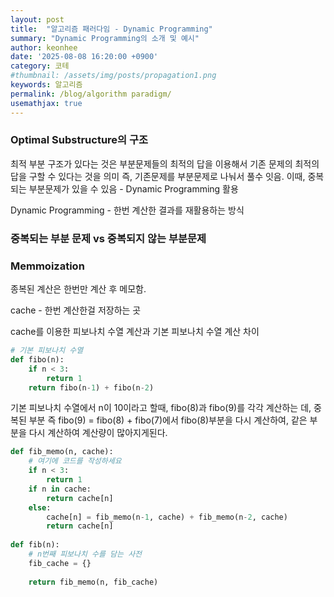 ```yaml
---
layout: post
title:  "알고리즘 패러다임 - Dynamic Programming"
summary: "Dynamic Programming의 소개 및 예시"
author: keonhee
date: '2025-08-08 16:20:00 +0900'
category: 코테
#thumbnail: /assets/img/posts/propagation1.png
keywords: 알고리즘
permalink: /blog/algorithm paradigm/
usemathjax: true
---
```


### Optimal Substructure의 구조

최적 부분 구조가 있다는 것은 부분문제들의 최적의 답을 이용해서 기존 문제의 최적의 답을 구할 수 있다는 것을 의미
즉, 기존문제를 부분문제로 나눠서 풀수 잇음. 이때, 중복되는 부분문제가 있을 수 있음 - Dynamic Programming 활용

Dynamic Programming - 한번 계산한 결과를 재활용하는 방식


### 중복되는 부분 문제 vs 중복되지 않는 부분문제


### Memmoization
종복된 계산은 한번만 계산 후 메모함.

cache - 한번 계산한걸 저장하는 곳

cache를 이용한 피보나치 수열 계산과 기본 피보나치 수열 계산 차이
```python
# 기본 피보나치 수열
def fibo(n):
    if n < 3:
        return 1
    return fibo(n-1) + fibo(n-2)

```
기본 피보나치 수열에서 n이 10이라고 할때, fibo(8)과 fibo(9)를 각각 계산하는 데, 중복된 부분 즉 fibo(9) = fibo(8) + fibo(7)에서 fibo(8)부분을 다시 계산하여, 같은 부분을 다시 계산하여 계산량이 많아지게된다.

```python
def fib_memo(n, cache):
    # 여기에 코드를 작성하세요
    if n < 3:
        return 1
    if n in cache:
        return cache[n]
    else:
        cache[n] = fib_memo(n-1, cache) + fib_memo(n-2, cache)
        return cache[n]
    
def fib(n):
    # n번째 피보나치 수를 담는 사전
    fib_cache = {}
    
    return fib_memo(n, fib_cache)
```
